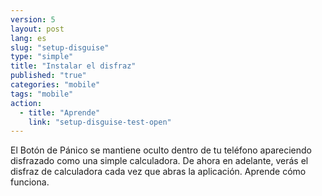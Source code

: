 ```yaml
---
version: 5
layout: post
lang: es
slug: "setup-disguise"
type: "simple"
title: "Instalar el disfraz"
published: "true"
categories: "mobile"
tags: "mobile"
action: 
  - title: "Aprende"
    link: "setup-disguise-test-open"
---
```


El Botón de Pánico se mantiene oculto dentro de tu teléfono apareciendo disfrazado como una simple calculadora. De ahora en adelante, verás el disfraz de calculadora cada vez que abras la aplicación. Aprende cómo funciona. 
